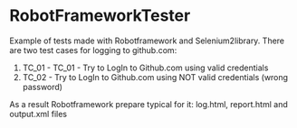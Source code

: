# RobotFrameworkTester

Example of tests made with Robotframework and Selenium2library.
There are two test cases for logging to github.com:
1) TC_01 - TC_01 - Try to LogIn to Github.com using valid credentials
2) TC_02 - Try to LogIn to Github.com using NOT valid credentials (wrong password)

As a result Robotframework prepare typical for it: log.html, report.html and output.xml files
